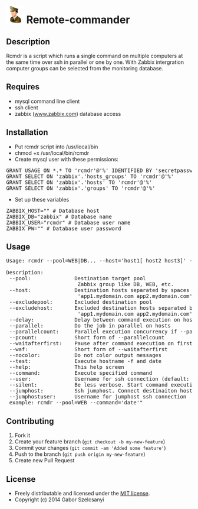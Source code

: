![image](https://raw.githubusercontent.com/szelcsanyi/remote-commander/master/commander.png) Remote-commander
================

## Description
Rcmdr is a script which runs a single command on multiple computers at the 
same time over ssh in parallel or one by one. With Zabbix intergration 
computer groups can be selected from the monitoring database.

## Requires
- mysql command line client
- ssh client
- zabbix (www.zabbix.com) database access 

## Installation
- Put rcmdr script into /usr/local/bin
- chmod +x /usr/local/bin/rcmdr
- Create mysql user with these permissions:
<pre>
GRANT USAGE ON *.* TO 'rcmdr'@'%' IDENTIFIED BY 'secretpassword'
GRANT SELECT ON 'zabbix'.'hosts_groups' TO 'rcmdr'@'%'
GRANT SELECT ON 'zabbix'.'hosts' TO 'rcmdr'@'%'
GRANT SELECT ON 'zabbix'.'groups' TO 'rcmdr'@'%'
</pre>
- Set up these variables
<pre>
ZABBIX_HOST="" # Database host
ZABBIX_DB="zabbix" # Database name
ZABBIX_USER="rcmdr" # Database user name
ZABBIX_PW="" # Database user password
</pre>

## Usage
<pre>
Usage: rcmdr --pool=WEB|DB... --host='host1[ host2 host3]' --excludepool=MEMCACHE... --excludehost='host1[ host2 host3]' --delay=sec [--parallel] [--parallelcount|--pcount] [--waitafterfirst|--waf] [--help] [--test] --command='hostname -f'

Description:
 --pool:              Destination target pool
                       Zabbix group like DB, WEB, etc.
 --host:              Destination hosts separated by spaces or commas
                       'app1.mydomain.com app2.mydomain.com'
 --excludepool:       Excluded destination pool
 --excludehost:       Excluded destination hosts separated by spaces or commas
                       'app1.mydomain.com app2.mydomain.com'
 --delay:             Delay between command execution on hosts
 --parallel:          Do the job in parallel on hosts
 --parallelcount:     Parallel execution concurrency if --parallel is set
 --pcount:            Short form of --parallelcount
 --waitafterfirst:    Pause after command execution on first host
 --waf:               Short form of --waitafterfirst
 --nocolor:           Do not color output messages
 --test:              Execute hostname -f and date
 --help:              This help screen
 --command:           Execute specified command
 --user:              Username for ssh connection (default: root)
 --silent:            Be less verbose. Start command execution immediately
 --jumphost:          Ssh jumphost. Connect destinaiton host via this host
 --jumphostuser:      Username for jumphost ssh connection
 example: rcmdr --pool=WEB --command='date'"
</pre>

## Contributing

1. Fork it
2. Create your feature branch (`git checkout -b my-new-feature`)
3. Commit your changes (`git commit -am 'Added some feature'`)
4. Push to the branch (`git push origin my-new-feature`)
5. Create new Pull Request

## License

* Freely distributable and licensed under the [MIT license](http://szelcsanyi.mit-license.org/2014/license.html).
* Copyright (c) 2014 Gabor Szelcsanyi
